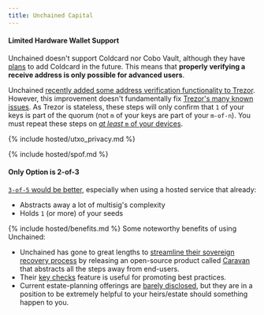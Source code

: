 ```yaml
---
title: Unchained Capital
---
```



#### Limited Hardware Wallet Support
Unchained doesn't support Coldcard nor Cobo Vault, although they have [plans](https://unchained-capital.com/blog/gearing-up-the-caravan/) to add Coldcard in the future.
This means that **properly verifying a receive address is only possible for advanced users**.

Unchained [recently added some address verification functionality to Trezor](https://unchained-capital.com/blog/trezor-and-unchained-make-multisignature-safer/).
However, this improvement doesn't fundamentally fix [Trezor's many known issues](/known-issues/hardware/trezor).
As Trezor is stateless, these steps will only confirm that `1` of your keys is part of the quorum (not `m` of your keys are part of your `m-of-n`).
You must repeat these steps on [*at least* `m` of your devices](/known-issues/verify-receive-address).

{% include hosted/utxo_privacy.md %}

{% include hosted/spof.md %}

#### Only Option is 2-of-3
 [`3-of-5` would be better](/quorum-advanced), especially when using a hosted service that already:
* Abstracts away a lot of multisig's complexity
* Holds `1` (or more) of your seeds

{% include hosted/benefits.md %}
Some noteworthy benefits of using Unchained:
* Unchained has gone to great lengths to [streamline their sovereign recovery process](https://unchained-capital.com/blog/external-spend-workflow/) by releasing an open-source product called [Caravan](https://unchained-capital.github.io/caravan/) that abstracts all the steps away from end-users.
* Their [key checks](https://twitter.com/unchainedcap/status/1217882977717440515) feature is useful for promoting best practices.
* Current estate-planning offerings are [barely disclosed](https://twitter.com/mflaxman/status/1308834924452106243), but they are in a position to be extremely helpful to your heirs/estate should something happen to you.
